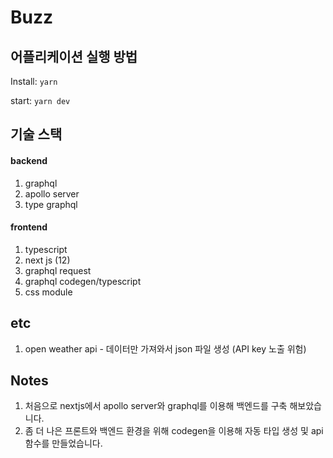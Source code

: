 # Buzz

## 어플리케이션 실행 방법

Install: `yarn`

start: `yarn dev`

## 기술 스택

#### backend

1. graphql
2. apollo server
3. type graphql

#### frontend

1. typescript
2. next js (12)
3. graphql request
4. graphql codegen/typescript
5. css module

## etc

1. open weather api - 데이터만 가져와서 json 파일 생성 (API key 노출 위험)

## Notes

1. 처음으로 nextjs에서 apollo server와 graphql를 이용해 백엔드를 구축 해보았습니다.
2. 좀 더 나은 프론트와 백엔드 환경을 위해 codegen을 이용해 자동 타입 생성 및 api 함수를 만들었습니다.
